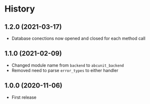 # History #

## 1.2.0 (2021-03-17) ##

 * Database conections now opened and closed for each method call

## 1.1.0 (2021-02-09) ##

 * Changed module name from `backend` to `abcunit_backend`
 * Removed need to parse `error_types` to either handler

## 1.0.0 (2020-11-06) ##

 * First release
